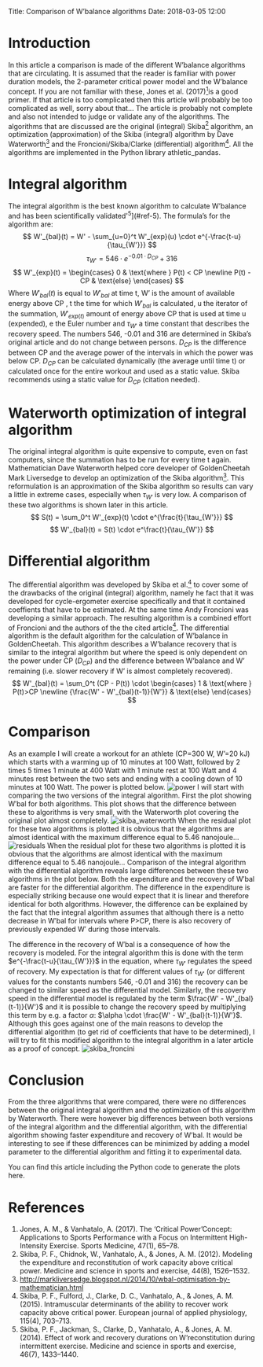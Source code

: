 Title: Comparison of W’balance algorithms
Date: 2018-03-05 12:00

# Introduction
In this article a comparison is made of the different W’balance algorithms that are circulating. It is assumed that the reader is familiar with power duration models, the 2-parameter critical power model and the W’balance concept. If you are not familiar with these, Jones et al. (2017)[$^{1}$](#ref-1)is a good primer. If that article is too complicated then this article will probably be too complicated as well, sorry about that… The article is probably not complete and also not intended to judge or validate any of the algorithms. The algorithms that are discussed are the original (integral) Skiba[$^{2}$](#ref-2) algorithm, an optimization (approximation) of the Skiba (integral) algorithm by Dave Waterworth[$^{3}$](#ref-3) and the Froncioni/Skiba/Clarke (differential) algorithm[$^{4}$](#ref-4). All the algorithms are implemented in the Python library athletic_pandas.

# Integral algorithm
The integral algorithm is the best known algorithm to calculate W’balance and has been scientifically validated'$^{5}$](#ref-5). The formula’s for the algorithm are:
$$
    W'_{bal}(t) = W' - \sum_{u=0}^t W'_{exp}(u) \cdot e^{-\frac{t-u}{\tau_{W'}}}
$$
$$
    \tau_{W'} = 546 \cdot e^{-0.01 \cdot D_{CP}}+316
$$
$$
    W'_{exp}(t) =
        \begin{cases}
            0 & \text{where } P(t) < CP \newline
            P(t) - CP & \text{else}
        \end{cases}
$$
Where $W′_{bal}(t)$ is equal to $W′_{bal}$ at time t, W’ is the amount of available energy above CP , t the time for which $W′_{bal}$ is calculated, u the iterator of the summation, $W′_{exp(t)}$ amount of energy above CP that is used at time u (expended), e the Euler number and $\tau_{W′}$ a time constant that describes the recovery speed. The numbers 546, -0.01 and 316 are determined in Skiba’s original article and do not change between persons. $D_{CP}$ is the difference between CP and the average power of the intervals in which the power was below CP. $D_{CP}$ can be calculated dynamically (the average until time t) or calculated once for the entire workout and used as a static value. Skiba recommends using a static value for $D_{CP}$ (citation needed).

# Waterworth optimization of integral algorithm
The original integral algorithm is quite expensive to compute, even on fast computers, since the summation has to be run for every time t again. Mathematician Dave Waterworth helped core developer of GoldenCheetah Mark Liversedge to develop an optimization of the Skiba algorithm[$^{3}$](#ref-3). This reformulation is an approximation of the Skiba algorithm so results can vary a little in extreme cases, especially when $\tau_{W′}$ is very low. A comparison of these two algorithms is shown later in this article.
$$
    S(t) = \sum_0^t W'_{exp}(t) \cdot e^{\frac{t}{\tau_{W'}}}
$$
$$
    W'_{bal}(t) = S(t) \cdot e^\frac{t}{\tau_{W'}}
$$

# Differential algorithm
The differential algorithm was developed by Skiba et al.[$^{4}$](#ref-4) to cover some of the drawbacks of the original (integral) algorithm, namely he fact that it was developed for cycle-ergometer exercise specifically and that it contained coeffients that have to be estimated. At the same time Andy Froncioni was developing a similar approach. The resulting algorithm is a combined effort of Froncioni and the authors of the the cited article[$^{4}$](#ref-4). The differential algorithm is the default algorithm for the calculation of W’balance in GoldenCheetah. This algorithm describes a W’balance recovery that is similar to the integral algorithm but where the speed is only dependent on the power under CP ($D_{CP}$) and the difference between W’balance and W’ remaining (i.e. slower recovery if W’ is almost completely recovered).
$$
    W'_{bal}(t) =
        \sum_0^t (CP - P(t)) \cdot
        \begin{cases}
            1 & \text{where } P(t)>CP \newline
            {\frac{W' - W'_{bal}(t-1)}{W'}} & \text{else}
        \end{cases}
$$

# Comparison
As an example I will create a workout for an athlete (CP=300 W, W’=20 kJ) which starts with a warming up of 10 minutes at 100 Watt, followed by 2 times 5 times 1 minute at 400 Watt with 1 minute rest at 100 Watt and 4 minutes rest between the two sets and ending with a cooling down of 10 minutes at 100 Watt. The power is plotted below.
![power]({filename}/images/comparison_w_prime_balance_algorithms_power.png)
I will start with comparing the two versions of the integral algorithm. First the plot showing W′bal for both algorithms. This plot shows that the difference between these to algorithms is very small, with the Waterworth plot covering the original plot almost completely.
![skiba_waterworth]({filename}/images/comparison_w_prime_balance_algorithms_skiba_waterworth.png)
When the residual plot for these two algorithms is plotted it is obvious that the algorithms are almost identical with the maximum difference equal to 5.46 nanojoule…
![residuals]({filename}/images/comparison_w_prime_balance_algorithms_residuals.png)
When the residual plot for these two algorithms is plotted it is obvious that the algorithms are almost identical with the maximum difference equal to 5.46 nanojoule…
Comparison of the integral algorithm with the differential algorithm reveals large differences between these two algorithms in the plot below. Both the expenditure and the recovery of W′bal are faster for the differential algorithm. The difference in the expenditure is especially striking because one would expect that it is linear and therefore identical for both algorithms. However, the difference can be explained by the fact that the integral algorithm assumes that although there is a netto decrease in W′bal for intervals where P>CP, there is also recovery of previously expended W′ during those intervals.

The difference in the recovery of W′bal is a consequence of how the recovery is modeled. For the integral algorithm this is done with the term $e^{-\frac{t-u}{\tau_{W'}}}$ in the equation, where $\tau_{W'}$ regulates the speed of recovery. My expectation is that for different values of $\tau_{W'}$ (or different values for the constants numbers 546, -0.01 and 316) the recovery can be changed to similar speed as the differential model. Similarly, the recovery speed in the differential model is regulated by the term $\frac{W' - W'_{bal}(t-1)}{W'}$ and it is possible to change the recovery speed by multiplying this term by e.g. a factor $\alpha$: $\alpha \cdot \frac{W' - W'_{bal}(t-1)}{W'}$. Although this goes against one of the main reasons to develop the differential algorithm (to get rid of coefficients that have to be determined), I will try to fit this modified algorithm to the integral algorithm in a later article as a proof of concept.
![skiba_froncini]({filename}/images/comparison_w_prime_balance_algorithms_skiba_froncioni.png)

# Conclusion
From the three algorithms that were compared, there were no differences between the original integral algorithm and the optimization of this algorithm by Waterworth. There were however big differences between both versions of the integral algorithm and the differential algorithm, with the differential algorithm showing faster expenditure and recovery of W’bal. It would be interesting to see if these differences can be minimized by adding a model parameter to the differential algorithm and fitting it to experimental data.

You can find this article including the Python code to generate the plots here.

# References
1. <a name="ref-1">Jones, A. M., & Vanhatalo, A. (2017). The ‘Critical Power’Concept: Applications to Sports Performance with a Focus on Intermittent High-Intensity Exercise. Sports Medicine, 47(1), 65–78.<a>
2. <a name="ref-2">Skiba, P. F., Chidnok, W., Vanhatalo, A., & Jones, A. M. (2012). Modeling the expenditure and reconstitution of work capacity above critical power. Medicine and science in sports and exercise, 44(8), 1526–1532.<a>
3. <a name="ref-3">http://markliversedge.blogspot.nl/2014/10/wbal-optimisation-by-mathematician.html<a>
4. <a name="ref-4">Skiba, P. F., Fulford, J., Clarke, D. C., Vanhatalo, A., & Jones, A. M. (2015). Intramuscular determinants of the ability to recover work capacity above critical power. European journal of applied physiology, 115(4), 703–713.<a>
5. <a name="ref-5">Skiba, P. F., Jackman, S., Clarke, D., Vanhatalo, A., & Jones, A. M. (2014). Effect of work and recovery durations on W’reconstitution during intermittent exercise. Medicine and science in sports and exercise, 46(7), 1433–1440.<a>
